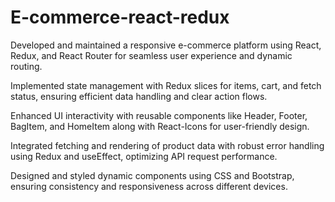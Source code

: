 # E-commerce-react-redux
Developed and maintained a responsive e-commerce platform using React, Redux, and React Router for seamless user experience and dynamic routing.

Implemented state management with Redux slices for items, cart, and fetch status, ensuring efficient data handling and clear action flows.

Enhanced UI interactivity with reusable components like Header, Footer, BagItem, and HomeItem along with React-Icons for user-friendly design.

Integrated fetching and rendering of product data with robust error handling using Redux and useEffect, optimizing API request performance.

Designed and styled dynamic components using CSS and Bootstrap, ensuring consistency and responsiveness across different devices.











